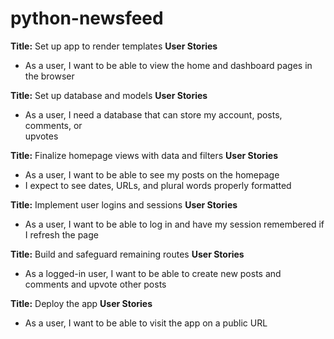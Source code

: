 # python-newsfeed

**Title:** Set up app to render templates
  **User Stories**
  * As a user, I want to be able to view the home and dashboard pages in the browser

**Title:** Set up database and models
  **User Stories**
  * As a user, I need a database that can store my account, posts, comments, or   
    upvotes

**Title:** Finalize homepage views with data and filters
  **User Stories**
  * As a user, I want to be able to see my posts on the homepage
  * I expect to see dates, URLs, and plural words properly formatted

**Title:** Implement user logins and sessions
  **User Stories**
  * As a user, I want to be able to log in and have my session remembered if I
    refresh the page

**Title:** Build and safeguard remaining routes
  **User Stories**
  * As a logged-in user, I want to be able to create new posts and comments and
    upvote other posts

**Title:** Deploy the app
  **User Stories**
  * As a user, I want to be able to visit the app on a public URL
